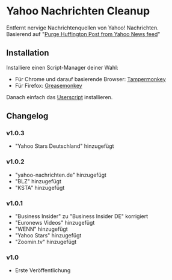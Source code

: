 # Yahoo Nachrichten Cleanup
Entfernt nervige Nachrichtenquellen von Yahoo! Nachrichten.  
Basierend auf "[Purge Huffington Post from Yahoo News feed](https://greasyfork.org/en/scripts/5384-purge-huffington-post-from-yahoo-news-feed)"

## Installation
Installiere einen Script-Manager deiner Wahl:
* Für Chrome und darauf basierende Browser: [Tampermonkey](https://chrome.google.com/webstore/detail/tampermonkey/dhdgffkkebhmkfjojejmpbldmpobfkfo?hl=de)
* Für Firefox: [Greasemonkey](https://addons.mozilla.org/de/firefox/addon/greasemonkey/)

Danach einfach das [Userscript](https://raw.githubusercontent.com/Brawl345/Yahoo-Nachrichten-Cleanup/master/cleanup.user.js) installieren.

## Changelog
### v1.0.3
* "Yahoo Stars Deutschland" hinzugefügt

### v1.0.2
* "yahoo-nachrichten.de" hinzugefügt
* "BLZ" hinzugefügt
* "KSTA" hinzugefügt

### v1.0.1
* "Business Insider" zu "Business Insider DE" korrigiert
* "Euronews Videos" hinzugefügt
* "WENN" hinzugefügt
* "Yahoo Stars" hinzugefügt
* "Zoomin.tv" hinzugefügt

### v1.0
* Erste Veröffentlichung